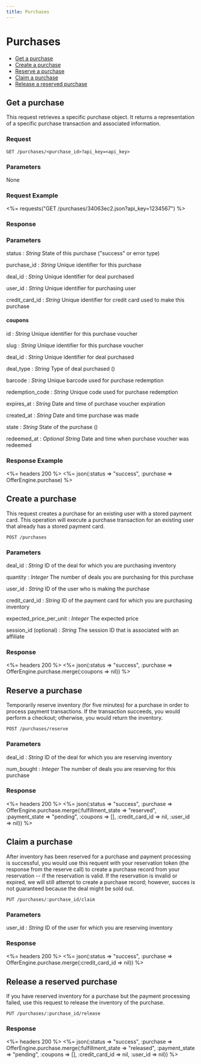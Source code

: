 ```yaml
---
title: Purchases
---
```


# Purchases

* [Get a purchase](/v1/purchases/#get-a-purchase)
* [Create a purchase](/v1/purchases/#create-a-purchase)
* [Reserve a purchase](/v1/purchases/#reserve-a-purchase)
* [Claim a purchase](/v1/purchases/#claim-a-purchase)
* [Release a reserved purchase](/v1/purchases/#release-a-reserved-purchase)

## Get a purchase

This request retrieves a specific purchase object. It returns a representation of a specific purchase transaction and associated information.

### Request

    GET /purchases/<purchase_id>?api_key=<api_key>

### Parameters

None

### Request Example

<%= requests("GET /purchases/34063ec2.json?api_key=1234567") %>

### Response

### Parameters

status
: _String_  State of this purchase ("success" or error type)

purchase_id
: _String_  Unique identifier for this purchase

deal_id
: _String_  Unique identifier for deal purchased

user_id
: _String_  Unique identifier for purchasing user

credit_card_id
: _String_  Unique identifier for credit card used to make this purchase

#### coupons
id
: _String_  Unique identifier for this purchase voucher

slug
: _String_  Unique identifier for this purchase voucher

deal_id
: _String_  Unique identifier for deal purchased

deal_type
: _String_  Type of deal purchased (<possible results>)

barcode
: _String_  Unique barcode used for purchase redemption

redemption_code
: _String_  Unique code used for purchase redemption

expires_at
: _String_  Date and time of purchase voucher expiration

created_at
: _String_  Date and time purchase was made

state
: _String_  State of the purchase (<possible results>)

redeemed_at
: _Optional String_  Date and time when purchase voucher was redeemed

### Response Example
<%= headers 200 %>
<%= json(:status => "success", :purchase => OfferEngine.purchase) %>

## Create a purchase

This request creates a purchase for an existing user with a stored payment card. This operation will execute a purchase transaction for an existing user that already has a stored payment card.

    POST /purchases

### Parameters
deal_id
: _String_  ID of the deal for which you are purchasing inventory 

quantity
: _Integer_ The number of deals you are purchasing for this purchase

user_id
: _String_  ID of the user who is making the purchase

credit_card_id
: _String_  ID of the payment card for which you are purchasing inventory 

expected_price_per_unit
: _Integer_ The expected price

session_id (optional)
: _String_ The session ID that is associated with an affiliate

### Response
<%= headers 200 %>
<%= json(:status => "success", :purchase => OfferEngine.purchase.merge(:coupons => nil)) %>

## Reserve a purchase
Temporarily reserve inventory (for five minutes) for a purchase in order to process payment transactions. If the transaction succeeds, you would perform a checkout; otherwise, you would return the inventory.

    POST /purchases/reserve

### Parameters

deal_id
: _String_  ID of the deal for which you are reserving inventory 

num_bought
: _Integer_ The number of deals you are reserving for this purchase

### Response

<%= headers 200 %>
<%= json(:status => "success", :purchase => OfferEngine.purchase.merge(:fulfillment_state => "reserved", :payment_state => "pending", :coupons => [], :credit_card_id => nil, :user_id => nil)) %>

## Claim a purchase
After inventory has been reserved for a purchase and payment processing is successful, you would use this requent with your reservation token (the response from the reserve call) to create a purchase record from your reservation -- if the reservation is valid. If the reservation is invalid or expired, we will still attempt to create a purchase record; however, succes is not guaranteed because the deal might be sold out.

    PUT /purchases/:purchase_id/claim

### Parameters

user_id
: _String_  ID of the user for which you are reserving inventory 

### Response

<%= headers 200 %>
<%= json(:status => "success", :purchase => OfferEngine.purchase.merge(:credit_card_id => nil)) %>

## Release a reserved purchase
If you have reserved inventory for a purchase but the payment processing failed, use this request to release the inventory of the purchase.

    PUT /purchases/:purchase_id/release

### Response

<%= headers 200 %>
<%= json(:status => "success", :purchase => OfferEngine.purchase.merge(:fulfillment_state => "released", :payment_state => "pending", :coupons => [], :credit_card_id => nil, :user_id => nil)) %>
